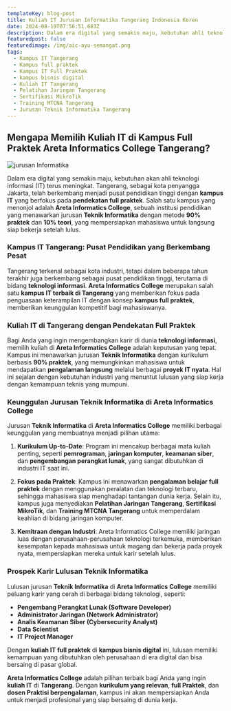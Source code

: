 ```yaml
---
templateKey: blog-post
title: Kuliah IT Jurusan Informatika Tangerang Indonesia Keren
date: 2024-08-19T07:56:51.683Z
description: Dalam era digital yang semakin maju, kebutuhan ahli teknologi informasi (IT) terus meningkat. Tangerang telah menjadi pusat pendidikan tinggi yang menawarkan program studi IT terbaik, termasuk di Areta Informatics College, salah satu kampus IT yang menawarkan jurusan Teknik Informatika dengan Metode belajar full praktek.
featuredpost: false
featuredimage: /img/aic-ayu-semangat.png
tags:
  - Kampus IT Tangerang
  - Kampus full praktek
  - Kampus IT Full Praktek
  - kampus bisnis digital
  - Kuliah IT Tangerang
  - Pelatihan Jaringan Tangerang
  - Sertifikasi MikroTik
  - Training MTCNA Tangerang
  - Jurusan Teknik Informatika Tangerang
---
```


## Mengapa Memilih Kuliah IT di Kampus Full Praktek Areta Informatics College Tangerang?

![jurusan Informatika](/img/aic-ayu-semangat.png "Jurusan Informatika")

Dalam era digital yang semakin maju, kebutuhan akan ahli teknologi informasi (IT) terus meningkat. Tangerang, sebagai kota penyangga Jakarta, telah berkembang menjadi pusat pendidikan tinggi dengan **kampus IT** yang berfokus pada **pendekatan full praktek**. Salah satu kampus yang menonjol adalah **Areta Informatics College**, sebuah institusi pendidikan yang menawarkan jurusan **Teknik Informatika** dengan metode **90% praktek** dan **10% teori**, yang mempersiapkan mahasiswa untuk langsung siap bekerja setelah lulus.

### Kampus IT Tangerang: Pusat Pendidikan yang Berkembang Pesat

Tangerang terkenal sebagai kota industri, tetapi dalam beberapa tahun terakhir juga berkembang sebagai pusat pendidikan tinggi, terutama di bidang **teknologi informasi**. **Areta Informatics College** merupakan salah satu **kampus IT terbaik di Tangerang** yang memberikan fokus pada penguasaan keterampilan IT dengan konsep **kampus full praktek**, memberikan keunggulan kompetitif bagi mahasiswanya.

### Kuliah IT di Tangerang dengan Pendekatan Full Praktek

Bagi Anda yang ingin mengembangkan karir di dunia **teknologi informasi**, memilih kuliah di **Areta Informatics College** adalah keputusan yang tepat. Kampus ini menawarkan jurusan **Teknik Informatika** dengan kurikulum berbasis **90% praktek**, yang memungkinkan mahasiswa untuk mendapatkan **pengalaman langsung** melalui berbagai **proyek IT nyata**. Hal ini sejalan dengan kebutuhan industri yang menuntut lulusan yang siap kerja dengan kemampuan teknis yang mumpuni.

### Keunggulan Jurusan Teknik Informatika di Areta Informatics College

Jurusan **Teknik Informatika** di **Areta Informatics College** memiliki berbagai keunggulan yang membuatnya menjadi pilihan utama:

1. **Kurikulum Up-to-Date**: Program ini mencakup berbagai mata kuliah penting, seperti **pemrograman**, **jaringan komputer**, **keamanan siber**, dan **pengembangan perangkat lunak**, yang sangat dibutuhkan di industri IT saat ini.
   
2. **Fokus pada Praktek**: Kampus ini menawarkan **pengalaman belajar full praktek** dengan menggunakan peralatan dan teknologi terbaru, sehingga mahasiswa siap menghadapi tantangan dunia kerja. Selain itu, kampus juga menyediakan **Pelatihan Jaringan Tangerang**, **Sertifikasi MikroTik**, dan **Training MTCNA Tangerang** untuk memperdalam keahlian di bidang jaringan komputer.

3. **Kemitraan dengan Industri**: Areta Informatics College memiliki jaringan luas dengan perusahaan-perusahaan teknologi terkemuka, memberikan kesempatan kepada mahasiswa untuk magang dan bekerja pada proyek nyata, mempersiapkan mereka untuk karir setelah lulus.

### Prospek Karir Lulusan Teknik Informatika

Lulusan jurusan **Teknik Informatika** di **Areta Informatics College** memiliki peluang karir yang cerah di berbagai bidang teknologi, seperti:

- **Pengembang Perangkat Lunak (Software Developer)**
- **Administrator Jaringan (Network Administrator)**
- **Analis Keamanan Siber (Cybersecurity Analyst)**
- **Data Scientist**
- **IT Project Manager**

Dengan **kuliah IT full praktek** di **kampus bisnis digital** ini, lulusan memiliki kemampuan yang dibutuhkan oleh perusahaan di era digital dan bisa bersaing di pasar global.

**Areta Informatics College** adalah pilihan terbaik bagi Anda yang ingin **kuliah IT** di **Tangerang**. Dengan **kurikulum yang relevan**, **full Praktek**, dan **dosen Praktisi berpengalaman**, kampus ini akan mempersiapkan Anda untuk menjadi profesional yang siap bersaing di dunia kerja.

